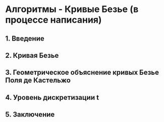 # Алгоритмы - Кривые Безье (в процессе написания)


## 1. Введение

## 2. Кривая Безье

## 3. Геометрическое объяснение кривых Безье Поля де Кастельжо

## 4. Уровень дискретизации t

## 5. Заключение
